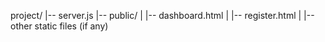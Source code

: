 project/
|-- server.js 
|-- public/
|   |-- dashboard.html
|   |-- register.html 
|   |-- other static files (if any)
